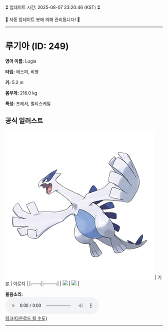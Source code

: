 
⏳ 업데이트 시간: 2025-08-07 23:20:46 (KST) ⏳

🤖 자동 업데이트 봇에 의해 관리됩니다! 🤖

---

# 루기아 (ID: 249)
**영어 이름:** Lugia

**타입:** 에스퍼, 비행

**키:** 5.2 m

**몸무게:** 216.0 kg

**특성:** 프레셔, 멀티스케일

## 공식 일러스트
![](https://raw.githubusercontent.com/PokeAPI/sprites/master/sprites/pokemon/other/official-artwork/249.png)
| 기본 | 이로치 |
|:----:|:------:|
| <img src="http://play.pokemonshowdown.com/sprites/ani/lugia.gif" width="200"> | <img src="http://play.pokemonshowdown.com/sprites/ani-shiny/lugia.gif" width="200"> |

**울음소리:**<br><audio controls src="https://raw.githubusercontent.com/PokeAPI/cries/main/cries/pokemon/latest/249.ogg"></audio><br> [링크(다운로드 될 수도)](https://raw.githubusercontent.com/PokeAPI/cries/main/cries/pokemon/latest/249.ogg)


---
